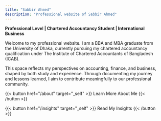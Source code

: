```yaml
---
title: "Sabbir Ahmed"
description: "Professional website of Sabbir Ahmed"
---
```


**Professional Level | Chartered Accountancy Student | International Business**

Welcome to my professional website. I am a BBA and MBA graduate from the University of Dhaka, currently pursuing my chartered accountancy qualification under The Institute of Chartered Accountants of Bangladesh (ICAB). 

This space reflects my perspectives on accounting, finance, and business, shaped by both study and experience. Through documenting my journey and lessons learned, I aim to contribute meaningfully to our professional community.

{{< button href="/about" target="_self" >}}
Learn More About Me
{{< /button >}}

{{< button href="/insights" target="_self" >}}
Read My Insights
{{< /button >}}